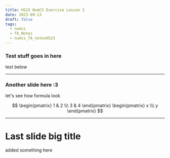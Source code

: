 ```yaml
---
title: HS23 NumCS Exercise Lesson 1
date: 2023-09-13
draft: false
tags:
  - numcs
  - TA_Notes
  - numcs_TA_notesHS23
---
```


### Test stuff goes in here
text below

---

### Another slide here :3
let's see how formula look

$$
\begin{pmatrix}
1 & 2 \\\
3 & 4
\end{pmatrix}
\begin{pmatrix}
x \\\ y
\end{pmatrix}
$$

---

# Last slide big title
added something here